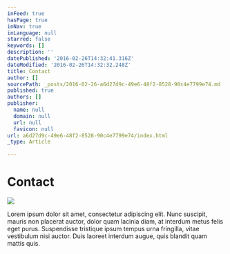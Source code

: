 ```yaml
---
inFeed: true
hasPage: true
inNav: true
inLanguage: null
starred: false
keywords: []
description: ''
datePublished: '2016-02-26T14:32:41.316Z'
dateModified: '2016-02-26T14:32:32.248Z'
title: Contact
author: []
sourcePath: _posts/2016-02-26-a6d27d9c-49e6-48f2-8528-90c4e7799e74.md
published: true
authors: []
publisher:
  name: null
  domain: null
  url: null
  favicon: null
url: a6d27d9c-49e6-48f2-8528-90c4e7799e74/index.html
_type: Article

---
```

# Contact
![](https://s3-us-west-2.amazonaws.com/the-grid-img/p/5292084af5f5e35090a2b248488b0c7d415d9d39.jpg)

Lorem ipsum dolor sit amet, consectetur adipiscing elit. Nunc suscipit, mauris non placerat auctor, dolor quam lacinia diam, at interdum metus felis eget purus. Suspendisse tristique ipsum tempus urna fringilla, vitae vestibulum nisi auctor. Duis laoreet interdum augue, quis blandit quam mattis quis.